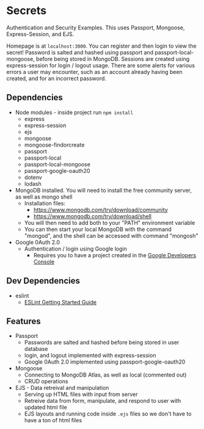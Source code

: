 # Secrets

Authentication and Security Examples. This uses Passport, Mongoose, Express-Session, and EJS.

Homepage is at `localhost:3000`. You can register and then login to view the secret! Password is salted and hashed using passport and passport-local-mongoose, before being stored in MongoDB. Sessions are created using express-session for login / logout usage. There are some alerts for various errors a user may encounter, such as an account already having been created, and for an incorrect password.

## Dependencies

-   Node modules - inside project run `npm install`
    -   express
    -   express-session
    -   ejs
    -   mongoose
    -   mongoose-findorcreate
    -   passport
    -   passport-local
    -   passport-local-mongoose
    -   passport-google-oauth20
    -   dotenv
    -   lodash 
-   MongoDB installed. You will need to install the free community server, as well as mongo shell
    -   Installation files:
        -   https://www.mongodb.com/try/download/community
        -   https://www.mongodb.com/try/download/shell
    -   You will then need to add both to your "PATH" environment variable
    -   You can then start your local MongoDB with the command "mongod", and the shell can be accessed with command "mongosh"
-   Google 0Auth 2.0
    -   Authentication / login using Google login
        -   Requires you to have a project created in the [Google Developers Console](https://console.developers.google.com/)

## Dev Dependencies

-   eslint
    -   [ESLint Getting Started Guide](https://eslint.org/docs/latest/user-guide/getting-started)

## Features

-   Passport
    -   Passwords are salted and hashed before being stored in user database
    -   login, and logout implemented with express-session
    -   Google 0Auth 2.0 implemented using passport-google-oauth20
-   Mongoose
    -   Connecting to MongoDB Atlas, as well as local (commented out)
    -   CRUD operations
-   EJS - Data retreival and manipulation
    -   Serving up HTML files with input from server
    -   Retreive data from form, manipulate, and respond to user with updated html file
    -   EJS layouts and running code inside `.ejs` files so we don't have to have a ton of html files
